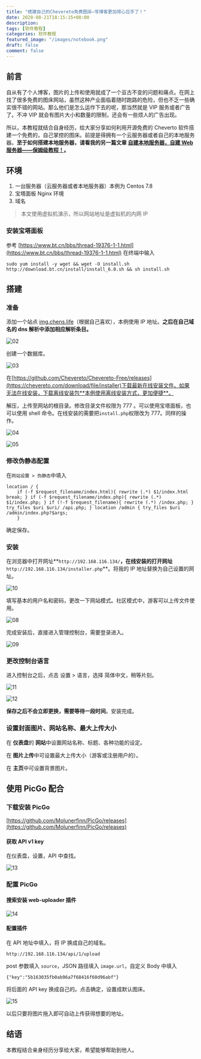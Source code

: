 ```yaml
---
title: "搭建自己的Chevereto免费图床—写博客更加得心应手了！"
date: 2020-08-21T18:15:15+08:00
description:
tags: [软件教程]
categories: 软件教程
featured_image: "/images/notebook.png"
draft: false
comment: false
---
```


## 前言

自从有了个人博客，图片的上传和使用就成了一个亘古不变的问题和痛点。在网上找了很多免费的图床网站，虽然这种产业面临着随时跑路的危险，但也不乏一些确实很不错的网站。那么他们是怎么运作下去的呢，那当然就是 VIP 服务或者广告了。不冲 VIP 就会有图片大小和数量的限制，还会有一些烦人的广告出现。

所以，本教程就结合自身经历，给大家分享如何利用开源免费的 Cheverto 软件搭建一个免费的，自己掌控的图床。前提是得拥有一个云服务器或者自己的本地服务器。**至于如何搭建本地服务器，请看我的另一篇文章 [自建本地服务器，自建 Web 服务器——保姆级教程！](http://localhost:1313/posts/how-to-build-your-own-local-server-web-server/)。**

## 环境

1. 一台服务器（云服务器或者本地服务器）本例为 Centos 7.8
2. 宝塔面板 Nginx 环境
3. 域名

> 本文使用虚拟机演示，所以网站地址是虚拟机的内网 IP

### 安装宝塔面板

参考 [https://www.bt.cn/bbs/thread-19376-1-1.html](https://www.bt.cn/bbs/thread-19376-1-1.html) 在终端中输入

```
sudo yum install -y wget && wget -O install.sh http://download.bt.cn/install/install_6.0.sh && sh install.sh
```

## 搭建

### 准备

添加一个站点 [img.chens.life](https://img.chens.life)（根据自己喜欢），本例使用 IP 地址。**之后在自己域名的 dns 解析中添加相应解析条目。**

![02](https://imgconvert.csdnimg.cn/aHR0cHM6Ly9pbWcuY2hlbnMubGlmZS9pbWFnZXMvMjAyMC8wOC8xOS8yMDIwMDgxOTE3NDkwMS5wbmc?x-oss-process=image/format,png#vwid=708&vhei=101)

创建一个数据库。

![03](https://imgconvert.csdnimg.cn/aHR0cHM6Ly9pbWcuY2hlbnMubGlmZS9pbWFnZXMvMjAyMC8wOC8xOS8yMDIwMDgxOTE3NTAzMi5wbmc?x-oss-process=image/format,png#vwid=657&vhei=442)

在[https://github.com/Chevereto/Chevereto-Free/releases](https://chevereto.com/download/file/installer)下载最新在线安装文件。如果无法在线安装，下载离线安装包**本例使用离线安装方式，更加便捷**。

解压，上传至网站的根目录。修改目录文件权限为 777 。可以使用宝塔面板，也可以使用 shell 命令。在线安装的需要把`install.php`权限改为 777。同样的操作。

![04](https://imgconvert.csdnimg.cn/aHR0cHM6Ly9pbWcuY2hlbnMubGlmZS9pbWFnZXMvMjAyMC8wOC8xOS8yMDIwMDgxOTE4MTMwMy5wbmc?x-oss-process=image/format,png#vwid=1636&vhei=805)

![05](https://imgconvert.csdnimg.cn/aHR0cHM6Ly9pbWcuY2hlbnMubGlmZS9pbWFnZXMvMjAyMC8wOC8xOS8yMDIwMDgxOTE4MTMxMi5wbmc?x-oss-process=image/format,png#vwid=489&vhei=315)

### 修改伪静态配置

在`网站设置 > 伪静态`中填入

```
location / {
    if (-f $request_filename/index.html){ rewrite (.*) $1/index.html break; } if (-f $request_filename/index.php){ rewrite (.*) $1/index.php; } if (!-f $request_filename){ rewrite (.*) /index.php; } try_files $uri $uri/ /api.php; } location /admin { try_files $uri /admin/index.php?$args;
    }
```

确定保存。

### 安装

在浏览器中打开网址**`http://192.168.116.134/`**，在线安装的打开网址**`http://192.168.116.134/installer.php`**。将我的 IP 地址替换为自己设置的网址。

![10](https://imgconvert.csdnimg.cn/aHR0cHM6Ly9pbWcuY2hlbnMubGlmZS9pbWFnZXMvMjAyMC8wOC8xOS8yMDIwMDgxOTE5MDkwNC5wbmc?x-oss-process=image/format,png#vwid=1008&vhei=904)

填写基本的用户名和密码，更改一下网站模式。社区模式中，游客可以上传文件使用。

![08](https://imgconvert.csdnimg.cn/aHR0cHM6Ly9pbWcuY2hlbnMubGlmZS9pbWFnZXMvMjAyMC8wOC8xOS8yMDIwMDgxOTE5MTExNC5wbmc?x-oss-process=image/format,png#vwid=844&vhei=922)

完成安装后，直接进入管理控制台，需要登录进入。

![09](https://imgconvert.csdnimg.cn/aHR0cHM6Ly9pbWcuY2hlbnMubGlmZS9pbWFnZXMvMjAyMC8wOC8xOS8yMDIwMDgxOTE5MTIyOS5wbmc?x-oss-process=image/format,png#vwid=860&vhei=251)

### 更改控制台语言

进入控制台之后，点击 设置 > 语言，选择 简体中文，稍等片刻。

![11](https://imgconvert.csdnimg.cn/aHR0cHM6Ly9pbWcuY2hlbnMubGlmZS9pbWFnZXMvMjAyMC8wOC8xOS8yMDIwMDgxOTE5NDM0Ni5wbmc?x-oss-process=image/format,png#vwid=983&vhei=523)

![12](https://imgconvert.csdnimg.cn/aHR0cHM6Ly9pbWcuY2hlbnMubGlmZS9pbWFnZXMvMjAyMC8wOC8xOS8yMDIwMDgxOTE5NDM1NC5wbmc?x-oss-process=image/format,png#vwid=778&vhei=330)

**保存之后不会立即更换，需要等待一段时间**。安装完成。

### 设置封面图片、网站名称、最大上传大小

在 **仪表盘**的 **网站**中设置网站名称、标题、各种功能的设定。

在 **图片上传**中可设置最大上传大小（游客或注册用户的）。

在 **主页**中可设置背景图片。

## 使用 PicGo 配合

### 下载安装 PicGo

[https://github.com/Molunerfinn/PicGo/releases](https://github.com/Molunerfinn/PicGo/releases)

#### 获取 API v1 key

在仪表盘，设置，API 中查找。

![13](https://imgconvert.csdnimg.cn/aHR0cHM6Ly9pbWcuY2hlbnMubGlmZS9pbWFnZXMvMjAyMC8wOC8xOS8yMDIwMDgxOTE5NTYwNy5wbmc?x-oss-process=image/format,png#vwid=711&vhei=306)

### 配置 PicGo

#### 搜索安装 web-uploader 插件

![14](https://imgconvert.csdnimg.cn/aHR0cHM6Ly9pbWcuY2hlbnMubGlmZS9pbWFnZXMvMjAyMC8wOC8xOS8yMDIwMDgxOTE5NTgwNS5wbmc?x-oss-process=image/format,png#vwid=1000&vhei=564)

#### 配置插件

在 API 地址中填入，将 IP 换成自己的域名。

```
http://192.168.116.134/api/1/upload
```

post 参数填入 `source`，JSON 路径填入 `image.url`，自定义 Body 中填入

```
{"key":"5b163035fb0ab96a7f68416f60d96abf"}
```

将后面的 API key 换成自己的。点击确定，设置成默认图床。

![15](https://imgconvert.csdnimg.cn/aHR0cHM6Ly9pbWcuY2hlbnMubGlmZS9pbWFnZXMvMjAyMC8wOC8xOS8yMDIwMDgxOTE5NTgyNy5wbmc?x-oss-process=image/format,png#vwid=1000&vhei=564)

以后只要将图片拖入即可自动上传获得想要的地址。

## 结语

本教程结合亲身经历分享给大家，希望能够帮助到他人。
